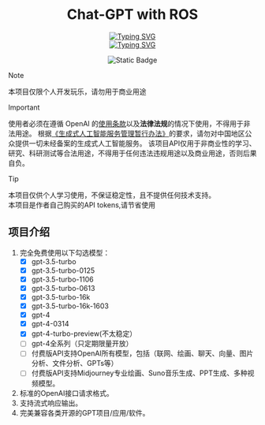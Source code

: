 <div align="center">

  # Chat-GPT with ROS  
  [![Typing SVG](https://readme-typing-svg.herokuapp.com?font=Fira+Code&pause=1000&color=6338F7&center=%E5%81%87&vCenter=%E5%81%87&multiline=true&repeat=%E7%9C%9F&random=%E5%81%87&width=435&lines=ChatGPT+With+ROS)](https://git.io/typing-svg)  
  [![Typing SVG](https://readme-typing-svg.herokuapp.com?font=Fira+Code&pause=1000&color=54A941&center=%E5%81%87&vCenter=%E5%81%87&multiline=true&repeat=%E7%9C%9F&random=%E5%81%87&width=435&lines=C%2B%2B+and+python+are+supported)](https://git.io/typing-svg)

  ![Static Badge](https://img.shields.io/badge/Author-Guo1ZY-brightgreen?style=plastic&logo=Guo1ZY&logoColor=blue)

</div>

> [!NOTE]
> 本项目仅限个人开发玩乐，请勿用于商业用途

> [!IMPORTANT]
> 使用者必须在遵循 OpenAI 的[使用条款](https://openai.com/policies/terms-of-use)以及**法律法规**的情况下使用，不得用于非法用途。
> 根据[《生成式人工智能服务管理暂行办法》](http://www.cac.gov.cn/2023-07/13/c_1690898327029107.htm)的要求，请勿对中国地区公众提供一切未经备案的生成式人工智能服务。
> 该项目API仅用于非商业性的学习、研究、科研测试等合法用途，不得用于任何违法违规用途以及商业用途，否则后果自负。

> [!TIP]
> 本项目仅供个人学习使用，不保证稳定性，且不提供任何技术支持。  
>  本项目是作者自己购买的API tokens,请节省使用

## 项目介绍

1. 完全免费使用以下勾选模型：
   + [x] gpt-3.5-turbo
   + [x] gpt-3.5-turbo-0125
   + [x] gpt-3.5-turbo-1106
   + [x] gpt-3.5-turbo-0613
   + [x] gpt-3.5-turbo-16k
   + [x] gpt-3.5-turbo-16k-1603
   + [x] gpt-4
   + [x] gpt-4-0314
   + [x] gpt-4-turbo-preview(不太稳定）
   + [ ] gpt-4全系列（只定期限量开放）
   + [ ] 付费版API支持OpenAI所有模型，包括（联网、绘画、聊天、向量、图片分析、文件分析、GPTs等）
   + [ ] 付费版API支持Midjourney专业绘画、Suno音乐生成、PPT生成、多种视频模型。
2. 标准的OpenAI接口请求格式。
3. 支持流式响应输出。
4. 完美兼容各类开源的GPT项目/应用/软件。
